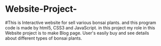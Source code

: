 # Website-Project-
#This is Interactive website for sell various bonsai plants. 
and this program code is made by html5, CSS3 and JavaScript.
in this project my role in this Website project  is to make Blog page.
User's easily buy and see details about different types of bonsai plants.
